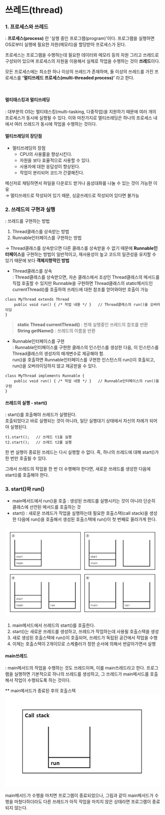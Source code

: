 # 쓰레드(thread)

### 1. 프로세스와 쓰레드
: **프로세스(process)** 란 '실행 중인 프로그램(program)'이다.
프로그램을 실행하면 OS로부터 실행에 필요한 자원(메모리)을 할당받아 프로세스가 된다.

프로세스는 프로그램을 수행하는데 필요한 데이터와 메모리 등의 자원 그리고 쓰레드로 구성되어 있으며
프로세스의 자원을 이용해서 실제로 작업을 수행하는 것이 **쓰레드**이다.

모든 프로세스에는 최소한 하나 이상의 쓰레드가 존재하며,
둘 이상의 쓰레드를 가진 프로세스를 **'멀티쓰레드 프로세스(multi-threaded process)'** 라고 한다.

<br>

#### 멀티태스킹과 멀티쓰레딩
: 대부분의 OS는 멀티태스킹(multi-tasking, 다중작업)을 지원하기 때문에
여러 개의 프로세스가 동시에 실행될 수 있다.
이와 마찬가지로 멀티쓰레딩은 하나의 프로세스 내에서 여러 쓰레드가 동시에 작업을 수행하는 것이다.


#### 멀티쓰레딩의 장단점
- 멀티쓰레딩의 장점
  - CPU의 사용률을 향상시킨다.
  - 자원을 보다 효율적으로 사용할 수 있다.
  - 사용자에 대한 응답성이 향상된다.
  - 작업이 분리되어 코드가 간결해진다.

메신저로 채팅하면서 파일을 다운로드 받거나 음성대화를 나눌 수 있는 것이 가능한 이유 <br>
→ 멀티쓰레드로 작성되어 있기 때문, 싱글쓰레드로 작성되어 있다면 불가능


### 2. 쓰레드의 구현과 실행
: 쓰레드를 구현하는 방법
1. Thread클래스를 상속받는 방법
2. Runnable인터페이스를 구현하는 방법

→ Thread클래스를 상속받으면 다른 클래스를 상속받을 수 없기 때문에
**Runnable인터페이스**를 구현하는 방법이 일반적이고,
재사용성이 높고 코드의 일관성을 유지할 수 있기 때문에 보다 **객체지향적인 방법**

- Thread클래스를 상속 <br>
: Thread클래스를 상속받으면, 자손 클래스에서 조상인 Thread클래스의 메서드를 직접 호출할 수 있지만
Runnable을 구현하면 Thread클래스의 static메서드인 currentThread()를 호출하여 쓰레드에 대한
참조를 얻어와야만 호출이 가능
```
class MyThread extends Thread
    public void run() { /* 작업 내용 */ }   // Thread클래스의 run()을 오버라이딩
}
```

> **static Thread currentThread()** : 현재 실행중인 쓰레드의 참조를 반환
> <br>
> **String getName()** : 쓰레드의 이름을 반환

- Runnable인터페이스를 구현 <br>
: Runnable인터페이스를 구현한 클래스의 인스턴스를 생성한 다음,
이 인스턴스를 Thread클래스의 생성자의 매개변수로 제공해야 함. <br>
run()을 호출하면 Runnable인터페이스를 구현한 인스턴스의 run()이 호출되고, 
run()을 오버라이딩하지 않고 제공받을 수 있다.
```
class MyThread implements Runnable {
    public void run() { /* 작업 내용 */ }   // Runnable인터페이스의 run()을 구현
}
```

#### 쓰레드의 실행 - start()
: start()를 호출해야 쓰레드가 실행된다.
<br> 호출되었다고 바로 실행되는 것이 아니라, 일단 실행대기 상태에서 자신의 차례가 되어야 실행된다.

```
t1.start();   // 쓰레드 t1을 실행
t2.start();   // 쓰레드 t2를 실행
```

한 번 실행이 종료된 쓰레드는 다시 실행할 수 없다.
즉, 하나의 쓰레드에 대해 start()가 한 번만 호출될 수 있다.

그래서 쓰레드의 작업을 한 번 더 수행해야 한다면, 새로운 쓰레드를 생성한 다음에 start()를 호출해야 한다.

### 3. start()와 run()
- main메서드에서 run()을 호출 : 생성된 쓰레드를 실행시키는 것이 아니라 단순히 클래스에 선언된 메서드를 호출하는 것
- start() : 새로운 쓰레드가 작업을 실행하는데 필요한 호출스택(call stack)을 생성한 다음에 run()을 호출해서
생성된 호출스택에 run()이 첫 번째로 올라가게 한다.

![thread](../data/thread.jpg)
1. main메서드에서 쓰레드의 start()를 호출한다.
2. start()는 새로운 쓰레드를 생성하고, 쓰레드가 작업하는데 사용될 호출스택을 생성
3. 새로 생성된 호출스택에 run()이 호출되어, 쓰레드가 독립된 공간에서 작업을 수행
4. 이제는 호출스택이 2개이므로 스케줄러가 정한 순서에 의해서 번갈아가면서 실행


#### main쓰레드
: main메서드의 작업을 수행하는 것도 쓰레드이며, 이를 main쓰레드라고 한다.
프로그램을 실행하면 기본적으로 하나의 쓰레드를 생성하고, 그 쓰레드가 main메서드를 호출해서 작업이 수행되도록 하는 것이다.

** main메서드가 종료된 후의 호출스택 <br>
![callstack](../data/callstack.jpg)

main메서드가 수행을 마치면 프로그램이 종료되었으나, 그림과 같이 main메서드가 수행을 마쳤다하더라도
다른 쓰레드가 아직 작업을 마치지 않은 상태라면 프로그램이 종료되지 않는다.